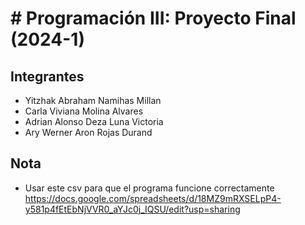 # # Programación III: Proyecto Final (2024-1)
## Integrantes 
* Yitzhak Abraham Namihas Millan
* Carla Viviana Molina Alvares
* Adrian Alonso Deza Luna Victoria
* Ary Werner Aron Rojas Durand
##  Nota
* Usar este csv para que el programa funcione correctamente https://docs.google.com/spreadsheets/d/18MZ9mRXSELpP4-y581p4fEtEbNjVVR0_aYJc0j_IQSU/edit?usp=sharing
